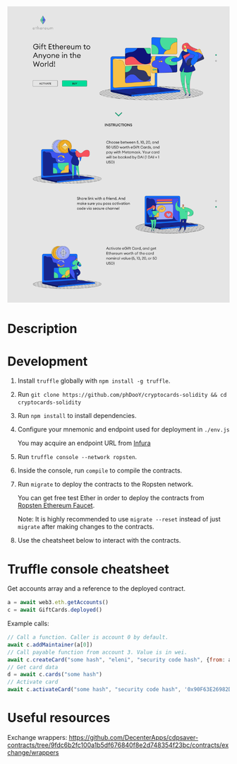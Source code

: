 ![Design concept](design_concept.png)

# Description


# Development

1. Install `truffle` globally with `npm install -g truffle`.
2. Run `git clone https://github.com/phDooY/cryptocards-solidity && cd cryptocards-solidity`
3. Run `npm install` to install dependencies.
4. Configure your mnemonic and endpoint used for deployment in `./env.js`

   You may acquire an endpoint URL from [Infura](https://infura.io)
5. Run `truffle console --network ropsten`.
6. Inside the console, run `compile` to compile the contracts.
7. Run `migrate` to deploy the contracts to the Ropsten network.

   You can get free test Ether in order to deploy the contracts from [Ropsten Ethereum Faucet](https://faucet.ropsten.be/).

   Note: It is highly recommended to use `migrate --reset` instead of just `migrate` after making changes to the contracts.
8. Use the cheatsheet below to interact with the contracts.

# Truffle console cheatsheet

Get accounts array and a reference to the deployed contract.

```javascript
a = await web3.eth.getAccounts()
c = await GiftCards.deployed()
```

Example calls:

```javascript
// Call a function. Caller is account 0 by default.
await c.addMaintainer(a[0])
// Call payable function from account 3. Value is in wei.
await c.createCard("some hash", "eleni", "security code hash", {from: a[0], value: 200000000000000000})
// Get card data
d = await c.cards("some hash")
// Activate card
await c.activateCard("some hash", "security code hash", '0x90F63E26982DF91Af836FA3339791a2b2A3452F8')
```


# Useful resources

Exchange wrappers:
https://github.com/DecenterApps/cdpsaver-contracts/tree/9fdc6b2fc100a1b5df676840f8e2d748354f23bc/contracts/exchange/wrappers
